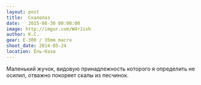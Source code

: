 ```yaml
---
layout: post
title:  Скалолаз
date:   2015-08-30 00:00:00
image: http://imgur.com/W4rJixh
author: К.С.
gear: E-300 / 35mm macro
shoot_date: 2014-05-24
location: Ёль-база
---
```


Маленький жучок, видовую принадлежность которого я определить не осилил, отважно покоряет скалы из песчинок.
